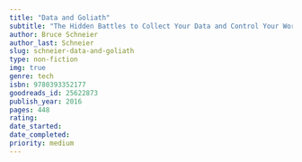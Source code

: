 ```yaml
---
title: "Data and Goliath"
subtitle: "The Hidden Battles to Collect Your Data and Control Your World"
author: Bruce Schneier
author_last: Schneier
slug: schneier-data-and-goliath
type: non-fiction
img: true
genre: tech
isbn: 9780393352177
goodreads_id: 25622873
publish_year: 2016
pages: 448
rating: 
date_started:
date_completed:
priority: medium
---
```


